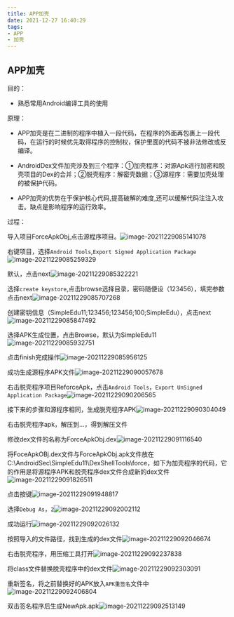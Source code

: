 ```yaml
---
title: APP加壳
date: 2021-12-27 16:40:29
tags: 
- APP 
- 加壳
---
```

## APP加壳
目的：
* 熟悉常用Android编译工具的使用

原理：
* APP加壳是在二进制的程序中植入一段代码，在程序的外面再包裹上一段代码，在运行的时候优先取得程序的控制权，保护里面的代码不被非法修改或反编译。

* AndroidDex文件加壳涉及到三个程序：①加壳程序：对源Apk进行加密和脱壳项目的Dex的合并；②脱壳程序：解密壳数据；③源程序：需要加壳处理的被保护代码。

* APP加壳的优势在于保护核心代码,提高破解的难度,还可以缓解代码注注入攻击。缺点是影响程序的运行效率。

过程：

导入项目ForceApkObj,点击源程序项目。![image-20211229085141078](http://121.5.125.62/image/APP%E5%8A%A0%E5%A3%B3/image-20211229085141078.png)

右键项目，选择`Android Tools`,`Export Signed Application Package`![image-20211229085259329](http://121.5.125.62/image/APP%E5%8A%A0%E5%A3%B3/image-20211229085259329.png)

默认，点击next![image-20211229085322221](http://121.5.125.62/image/APP%E5%8A%A0%E5%A3%B3/image-20211229085322221.png)

选择`create keystore`,点击browse选择目录，密码随便设（123456），填完参数点击next![image-20211229085707268](http://121.5.125.62/image/APP%E5%8A%A0%E5%A3%B3/image-20211229085707268.png)

创建密钥信息（SimpleEdu11;123456;123456;100;SimpleEdu），点击next![image-20211229085847492](http://121.5.125.62/image/APP%E5%8A%A0%E5%A3%B3/image-20211229085847492.png)

选择APK生成位置，点击Browse，默认为SimpleEdu11![image-20211229085932751](http://121.5.125.62/image/APP%E5%8A%A0%E5%A3%B3/image-20211229085932751.png)

点击finish完成操作![image-20211229085956125](http://121.5.125.62/image/APP%E5%8A%A0%E5%A3%B3/image-20211229085956125.png)

成功生成源程序APK文件![image-20211229090057678](http://121.5.125.62/image/APP%E5%8A%A0%E5%A3%B3/image-20211229090057678.png)

右击脱壳程序项目ReforceApk，点击`Android Tools`，`Export UnSigned Application Package`![image-20211229090206565](http://121.5.125.62/image/APP%E5%8A%A0%E5%A3%B3/image-20211229090206565.png)

接下来的步骤和源程序相同，生成脱壳程序APK![image-20211229090304049](http://121.5.125.62/image/APP%E5%8A%A0%E5%A3%B3/image-20211229090304049.png)

右击脱壳程序apk，解压到…，得到解压文件

修改dex文件的名称为ForceApkObj.dex![image-20211229091116540](http://121.5.125.62/image/APP%E5%8A%A0%E5%A3%B3/image-20211229091116540.png)

将FoceApkOBj.dex文件与ForceApkObj.apk文件放在C:\AndroidSec\SimpleEdu11\DexShellTools\force，如下为加壳程序的代码，它的作用是将源程序APK和脱壳程序dex文件合成新的dex文件![image-20211229091826511](http://121.5.125.62/image/APP%E5%8A%A0%E5%A3%B3/image-20211229091826511.png)

点击按键![image-20211229091948817](http://121.5.125.62/image/APP%E5%8A%A0%E5%A3%B3/image-20211229091948817.png)

选择`Debug As`，`2`![image-20211229092002112](http://121.5.125.62/image/APP%E5%8A%A0%E5%A3%B3/image-20211229092002112.png)

成功运行![image-20211229092026132](http://121.5.125.62/image/APP%E5%8A%A0%E5%A3%B3/image-20211229092026132.png)

按照导入的文件路径，找到生成的dex文件![image-20211229092046674](http://121.5.125.62/image/APP%E5%8A%A0%E5%A3%B3/image-20211229092046674.png)

右击脱壳程序，用压缩工具打开![image-20211229092237838](http://121.5.125.62/image/APP%E5%8A%A0%E5%A3%B3/image-20211229092237838.png)

将class文件替换脱壳程序中的dex文件![image-20211229092303091](http://121.5.125.62/image/APP%E5%8A%A0%E5%A3%B3/image-20211229092303091.png)

重新签名，将之前替换好的APK放入`APK重签名`文件中![image-20211229092406804](http://121.5.125.62/image/APP%E5%8A%A0%E5%A3%B3/image-20211229092406804.png)

双击签名程序后生成NewApk.apk![image-20211229092513149](http://121.5.125.62/image/APP%E5%8A%A0%E5%A3%B3/image-20211229092513149.png)

